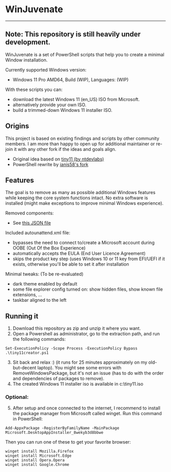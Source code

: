 # WinJuvenate

---
Note: This repository is still heavily under development. 
---

WinJuvenate is a set of PowerShell scripts that help you to create a minimal Window installation.

Currently supported Windows version:

* Windows 11 Pro AMD64, Build (WIP), Languages: (WIP) 

With these scripts you can:
* download the latest Windows 11 (en_US) ISO from Microsoft.
* alternatively provide your own ISO.
* build a trimmed-down Windows 11 installer ISO.

## Origins

This project is based on existing findings and scripts by other community members. I am more than happy to open up for additional maintainer or re-join it with any other fork if the ideas and goals align.

* Original idea based on [tiny11 (by ntdevlabs)](https://github.com/ntdevlabs/tiny11builder)
* PowerShell rewrite by [ianis58's fork](https://github.com/ianis58/tiny11builder)


## Features

The goal is to remove as many as possible additional Windows features while keeping the core system functions intact. No extra software is installed (might make exceptions to improve minimal Windows experience).

Removed components:

* See [this JSON file](/config.json)

Included autounattend.xml file:

* bypasses the need to connect to/create a Microsoft account during OOBE (Out Of the Box Experience)
* automatically accepts the EULA (End User Licence Agreement)
* skips the product key step (uses Windows 10 or 11 key from EFI/UEFI if it exists, otherwise you'll be able to set it after installation

Minimal tweaks: (To be re-evaluated)

* dark theme enabled by default
* some file explorer config turned on: show hidden files, show known file extensions, ...
* taskbar aligned to the left

## Running it

1. Download this repository as zip and unzip it where you want.
2. Open a Powershell as administrator, go to the extraction path, and run the following commands:
```
Set-ExecutionPolicy -Scope Process -ExecutionPolicy Bypass
.\tiny11creator.ps1
```
3. Sit back and relax :) (it runs for 25 minutes approximately on my old-but-decent laptop). You might see some errors with RemoveWindowsPackage, but it's not an issue (has to do with the order and dependencies of packages to remove).
4. The created Windows 11 installer iso is available in c:\tiny11.iso

### Optional:

5. After setup and once connected to the internet, I recommend to install the package manager from Microsoft called winget. Run this command in PowerShell:
```
Add-AppxPackage -RegisterByFamilyName -MainPackage Microsoft.DesktopAppInstaller_8wekyb3d8bbwe
```
Then you can run one of these to get your favorite browser:
```
winget install Mozilla.Firefox
winget install Microsoft.Edge
winget install Opera.Opera
winget install Google.Chrome
```
